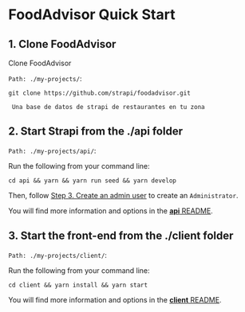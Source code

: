 # FoodAdvisor Quick Start

## 1. Clone FoodAdvisor

Clone FoodAdvisor

`Path: ./my-projects/`:

```
git clone https://github.com/strapi/foodadvisor.git
```
```
 Una base de datos de strapi de restaurantes en tu zona 
```
## 2. Start Strapi from the ./api folder

`Path: ./my-projects/api/`:

Run the following from your command line:

```
cd api && yarn && yarn run seed && yarn develop
```

Then, follow [Step 3. Create an admin user](https://strapi.io/documentation/3.0.0-beta.x/getting-started/quick-start-tutorial.html#_3-create-an-admin-user) to create an `Administrator`.

You will find more information and options in the [**api** README](./api).

## 3. Start the front-end from the ./client folder

`Path: ./my-projects/client/`:

Run the following from your command line:

```
cd client && yarn install && yarn start
```

You will find more information and options in the [**client** README](./client).
